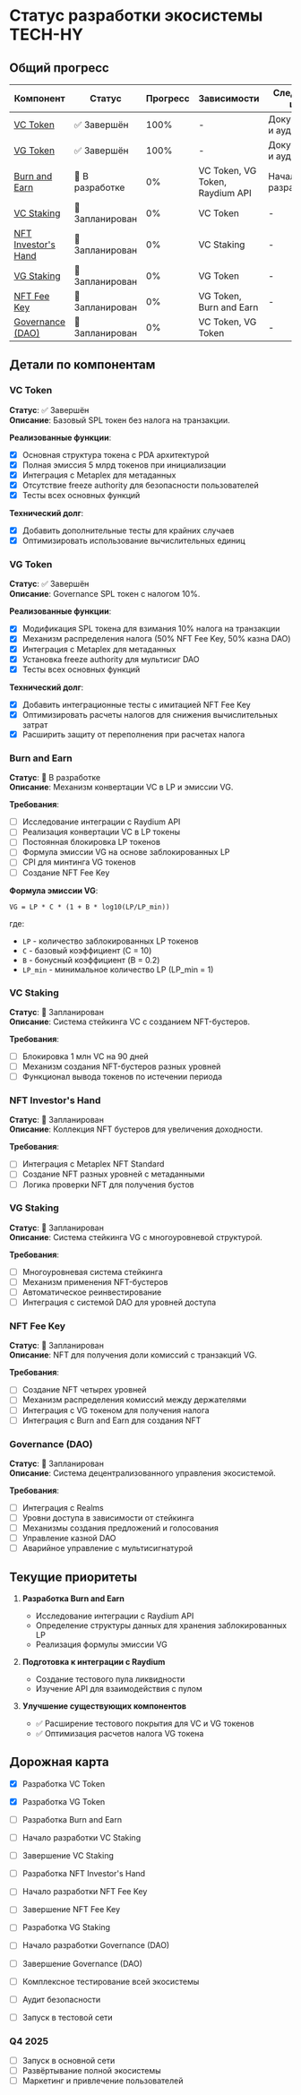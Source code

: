 # Статус разработки экосистемы TECH-HY

## Общий прогресс

| Компонент | Статус | Прогресс | Зависимости | Следующие шаги |
|-----------|--------|----------|-------------|----------------|
| [VC Token](#vc-token) | ✅ Завершён | 100% | - | Документация и аудит |
| [VG Token](#vg-token) | ✅ Завершён | 100% | - | Документация и аудит |
| [Burn and Earn](#burn-and-earn) | 🔄 В разработке | 0% | VC Token, VG Token, Raydium API | Начало разработки |
| [VC Staking](#vc-staking) | 📅 Запланирован | 0% | VC Token | - |
| [NFT Investor's Hand](#nft-investors-hand) | 📅 Запланирован | 0% | VC Staking | - |
| [VG Staking](#vg-staking) | 📅 Запланирован | 0% | VG Token | - |
| [NFT Fee Key](#nft-fee-key) | 📅 Запланирован | 0% | VG Token, Burn and Earn | - |
| [Governance (DAO)](#governance-dao) | 📅 Запланирован | 0% | VC Token, VG Token | - |

## Детали по компонентам

### VC Token

**Статус**: ✅ Завершён  
**Описание**: Базовый SPL токен без налога на транзакции.

**Реализованные функции**:
- [x] Основная структура токена с PDA архитектурой
- [x] Полная эмиссия 5 млрд токенов при инициализации
- [x] Интеграция с Metaplex для метаданных
- [x] Отсутствие freeze authority для безопасности пользователей
- [x] Тесты всех основных функций

**Технический долг**:
- [x] Добавить дополнительные тесты для крайних случаев
- [x] Оптимизировать использование вычислительных единиц

### VG Token

**Статус**: ✅ Завершён  
**Описание**: Governance SPL токен с налогом 10%.

**Реализованные функции**:
- [x] Модификация SPL токена для взимания 10% налога на транзакции
- [x] Механизм распределения налога (50% NFT Fee Key, 50% казна DAO)
- [x] Интеграция с Metaplex для метаданных
- [x] Установка freeze authority для мультисиг DAO
- [x] Тесты всех основных функций

**Технический долг**:
- [x] Добавить интеграционные тесты с имитацией NFT Fee Key
- [x] Оптимизировать расчеты налогов для снижения вычислительных затрат
- [x] Расширить защиту от переполнения при расчетах налога

### Burn and Earn

**Статус**: 🔄 В разработке  
**Описание**: Механизм конвертации VC в LP и эмиссии VG.

**Требования**:
- [ ] Исследование интеграции с Raydium API
- [ ] Реализация конвертации VC в LP токены
- [ ] Постоянная блокировка LP токенов
- [ ] Формула эмиссии VG на основе заблокированных LP
- [ ] CPI для минтинга VG токенов
- [ ] Создание NFT Fee Key

**Формула эмиссии VG**:
```
VG = LP * C * (1 + B * log10(LP/LP_min))
```
где:
- `LP` - количество заблокированных LP токенов
- `C` - базовый коэффициент (C = 10)
- `B` - бонусный коэффициент (B = 0.2)
- `LP_min` - минимальное количество LP (LP_min = 1)

### VC Staking

**Статус**: 📅 Запланирован  
**Описание**: Система стейкинга VC с созданием NFT-бустеров.

**Требования**:
- [ ] Блокировка 1 млн VC на 90 дней
- [ ] Механизм создания NFT-бустеров разных уровней
- [ ] Функционал вывода токенов по истечении периода

### NFT Investor's Hand

**Статус**: 📅 Запланирован  
**Описание**: Коллекция NFT бустеров для увеличения доходности.

**Требования**:
- [ ] Интеграция с Metaplex NFT Standard
- [ ] Создание NFT разных уровней с метаданными
- [ ] Логика проверки NFT для получения бустов

### VG Staking

**Статус**: 📅 Запланирован  
**Описание**: Система стейкинга VG с многоуровневой структурой.

**Требования**:
- [ ] Многоуровневая система стейкинга
- [ ] Механизм применения NFT-бустеров
- [ ] Автоматическое реинвестирование
- [ ] Интеграция с системой DAO для уровней доступа

### NFT Fee Key

**Статус**: 📅 Запланирован  
**Описание**: NFT для получения доли комиссий с транзакций VG.

**Требования**:
- [ ] Создание NFT четырех уровней
- [ ] Механизм распределения комиссий между держателями
- [ ] Интеграция с VG токеном для получения налога
- [ ] Интеграция с Burn and Earn для создания NFT

### Governance (DAO)

**Статус**: 📅 Запланирован  
**Описание**: Система децентрализованного управления экосистемой.

**Требования**:
- [ ] Интеграция с Realms
- [ ] Уровни доступа в зависимости от стейкинга
- [ ] Механизмы создания предложений и голосования
- [ ] Управление казной DAO
- [ ] Аварийное управление с мультисигнатурой

## Текущие приоритеты

1. **Разработка Burn and Earn**
   - Исследование интеграции с Raydium API
   - Определение структуры данных для хранения заблокированных LP
   - Реализация формулы эмиссии VG

2. **Подготовка к интеграции с Raydium**
   - Создание тестового пула ликвидности
   - Изучение API для взаимодействия с пулом

3. **Улучшение существующих компонентов**
   - ✅ Расширение тестового покрытия для VC и VG токенов
   - ✅ Оптимизация расчетов налога VG токена

## Дорожная карта


- [x] Разработка VC Token
- [x] Разработка VG Token
- [ ] Разработка Burn and Earn
- [ ] Начало разработки VC Staking


- [ ] Завершение VC Staking
- [ ] Разработка NFT Investor's Hand
- [ ] Начало разработки NFT Fee Key


- [ ] Завершение NFT Fee Key
- [ ] Разработка VG Staking
- [ ] Начало разработки Governance (DAO)


- [ ] Завершение Governance (DAO)
- [ ] Комплексное тестирование всей экосистемы
- [ ] Аудит безопасности
- [ ] Запуск в тестовой сети

### Q4 2025
- [ ] Запуск в основной сети
- [ ] Развёртывание полной экосистемы
- [ ] Маркетинг и привлечение пользователей 